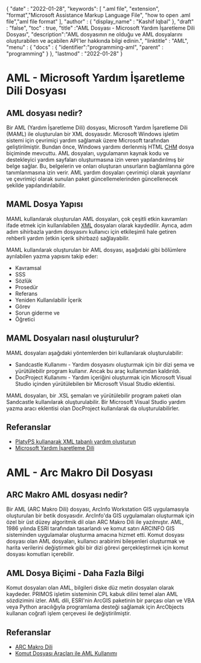 
{
  "date" : "2022-01-28",
  "keywords": [ ".aml file", "extension", "format","Microsoft Assistance Markup Language File", "how to open .aml file","aml file format" ],
  "author" : {
    "display_name" : "Kashif Iqbal"
},
  "draft" : "false",
  "toc" : true,
  "title" :"AML Dosyası - Microsoft Yardım İşaretleme Dili Dosyası",
  "description":"AML dosyasının ne olduğu ve AML dosyalarını oluşturabilen ve açabilen API'ler hakkında bilgi edinin.",
  "linktitle" : "AML",
  "menu" : {
    "docs" : {
      "identifier":"programming-aml",
      "parent" : "programming"
}
},
  "lastmod" : "2022-01-28"
}

# AML - Microsoft Yardım İşaretleme Dili Dosyası

## AML dosyası nedir?

Bir AML (Yardım İşaretleme Dili) dosyası, Microsoft Yardım İşaretleme Dili (MAML) ile oluşturulan bir XML dosyasıdır. Microsoft Windows işletim sistemi için çevrimiçi yardım sağlamak üzere Microsoft tarafından geliştirilmiştir. Bundan önce, Windows yardımı derlenmiş HTML [CHM](/tr/web/chm/) dosya biçiminde mevcuttu. AML dosyaları, uygulamanın kaynak kodu ve destekleyici yardım sayfaları oluşturmasına izin veren yapılandırılmış bir belge sağlar. Bu, belgelerin ve onları oluşturan unsurların bağlamlarına göre tanımlanmasına izin verir. AML yardım dosyaları çevrimiçi olarak yayınlanır ve çevrimiçi olarak sunulan paket güncellemelerinden güncellenecek şekilde yapılandırılabilir.

## MAML Dosya Yapısı

MAML kullanılarak oluşturulan AML dosyaları, çok çeşitli etkin kavramları ifade etmek için kullanılabilen [XML](/tr/web/xml/) dosyaları olarak kaydedilir. Ayrıca, adım adım sihirbazla yardım dosyasını kullanıcı için etkileşimli hale getiren rehberli yardım (etkin içerik sihirbazı) sağlayabilir.

MAML kullanılarak oluşturulan bir AML dosyası, aşağıdaki gibi bölümlere ayrılabilen yazma yapısını takip eder:

* Kavramsal
* SSS
* Sözlük
* Prosedür
* Referans
* Yeniden Kullanılabilir İçerik
* Görev
* Sorun giderme ve
* Öğretici

## MAML Dosyaları nasıl oluşturulur?

MAML dosyaları aşağıdaki yöntemlerden biri kullanılarak oluşturulabilir:

* Sandcastle Kullanımı - Yardım dosyasını oluşturmak için bir dizi şema ve yürütülebilir program kullanır. Ancak bu araç kullanımdan kaldırıldı.
* DocProject Kullanımı - Yardım içeriğini oluşturmak için Microsoft Visual Studio içinden yürütülebilen bir Microsoft Visual Studio eklentisi.

MAML dosyaları, bir .XSL şemaları ve yürütülebilir program paketi olan Sandcastle kullanılarak oluşturulabilir. Bir Microsoft Visual Studio yardım yazma aracı eklentisi olan DocProject kullanılarak da oluşturulabilirler.

## Referanslar

* [PlatyPS kullanarak XML tabanlı yardım oluşturun](https://learn.microsoft.com/en-us/powershell/scripting/dev-cross-plat/create-help-using-platyps?view=powershell-7.2)
* [Microsoft Yardım İşaretleme Dili](https://en.wikipedia.org/wiki/Microsoft_Assistance_Markup_Language)

# AML - Arc Makro Dil Dosyası

## ARC Makro AML dosyası nedir?

Bir AML (ARC Makro Dili) dosyası, ArcInfo Workstation GIS uygulamasıyla oluşturulan bir betik dosyasıdır. ArcInfo'da GIS uygulamaları oluşturmak için özel bir üst düzey algoritmik dil olan ARC Makro Dili ile yazılmıştır. AML, 1986 yılında ESRI tarafından tasarlandı ve komut satırı ARCINFO GIS sisteminden uygulamalar oluşturma amacına hizmet etti. Komut dosyası dosyası olan AML dosyaları, kullanıcı arabirimi bileşenleri oluşturmak ve harita verilerini değiştirmek gibi bir dizi görevi gerçekleştirmek için komut dosyası komutları içerebilir.

## AML Dosya Biçimi - Daha Fazla Bilgi

Komut dosyaları olan AML, bilgileri diske düz metin dosyaları olarak kaydeder. PRIMOS işletim sisteminin CPL kabuk dilini temel alan AML sözdizimini izler. AML dili, ESRI'nin ArcGIS paketinin bir parçası olan ve VBA veya Python aracılığıyla programlama desteği sağlamak için ArcObjects kullanan coğrafi işlem çerçevesi ile değiştirilmiştir.

## Referanslar

* [ARC Makro Dili](https://en.wikipedia.org/wiki/ARC_Macro_Language)
* [Komut Dosyası Araçları ile AML Kullanımı](https://desktop.arcgis.com/en/arcmap/latest/analyze/creating-tools/using-amls-with-script-tools.htm)

